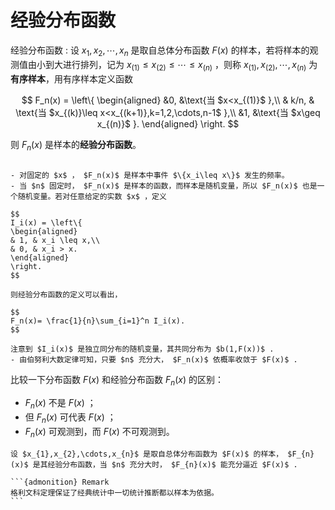 # 经验分布函数
经验分布函数
: 设 $x_1,x_2,\cdots,x_n$ 是取自总体分布函数 $F(x)$ 的样本，若将样本的观测值由小到大进行排列，记为 $x_{(1)}\leq x_{(2)}\leq \cdots\leq x_{(n)}$ ，则称 $x_{(1)}, x_{(2)}, \cdots, x_{(n)}$ 为**有序样本**，用有序样本定义函数

$$
F_n(x) = \left\{
\begin{aligned}
&0, &\text{当 $x<x_{(1)}$ },\\
& k/n, & \text{当 $x_{(k)}\leq x<x_{(k+1)},k=1,2,\cdots,n-1$ },\\
&1, &\text{当 $x\geq x_{(n)}$ }.
\end{aligned}
\right.
$$

则 $F_n(x)$ 是样本的**经验分布函数**。

```{admonition} Remark

- 对固定的 $x$ ， $F_n(x)$ 是样本中事件 $\{x_i\leq x\}$ 发生的频率。
- 当 $n$ 固定时， $F_n(x)$ 是样本的函数，而样本是随机变量，所以 $F_n(x)$ 也是一个随机变量。若对任意给定的实数 $x$ ，定义

$$
I_i(x) = \left\{
\begin{aligned}
& 1, & x_i \leq x,\\
& 0, & x_i > x.
\end{aligned}
\right.
$$

则经验分布函数的定义可以看出，

$$
F_n(x)= \frac{1}{n}\sum_{i=1}^n I_i(x).
$$

注意到 $I_i(x)$ 是独立同分布的随机变量，其共同分布为 $b(1,F(x))$ .
- 由伯努利大数定律可知，只要 $n$ 充分大， $F_n(x)$ 依概率收敛于 $F(x)$ .

```

比较一下分布函数 $F(x)$ 和经验分布函数 $F_n(x)$ 的区别：

- $F_{n}(x)$ 不是 $F(x)$ ；
- 但 $F_{n}(x)$ 可代表 $F(x)$ ；
- $F_{n}(x)$ 可观测到，而 $F(x)$ 不可观测到。

``````{prf:theorem} 格利文科定理
设 $x_{1},x_{2},\cdots,x_{n}$ 是取自总体分布函数为 $F(x)$ 的样本， $F_{n}(x)$ 是其经验分布函数，当 $n$ 充分大时， $F_{n}(x)$ 能充分逼近 $F(x)$ .

```{admonition} Remark
格利文科定理保证了经典统计中一切统计推断都以样本为依据。
```

``````

